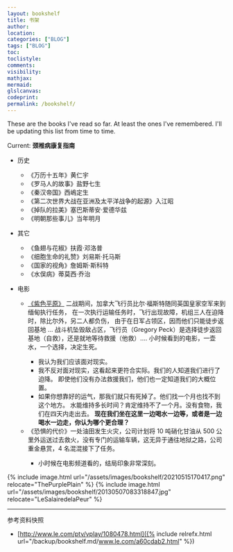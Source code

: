 ```yaml
---
layout: bookshelf
title: 书架
author:
location:
categories: ["BLOG"]
tags: ["BLOG"]
toc:
toclistyle:
comments:
visibility:
mathjax:
mermaid:
glslcanvas:
codeprint:
permalink: /bookshelf/
---
```


These are the books I've read so far. At least the ones I've remembered. I'll be updating this list from time to time.

Current: **颈椎病康复指南**

* 历史
  * 《万历十五年》黄仁宇
  * 《罗马人的故事》盐野七生
  * 《秦汉帝国》西嶋定生
  * 《第二次世界大战在亚洲及太平洋战争的起源》入江昭
  * 《掉队的拉美》塞巴斯蒂安·爱德华兹
  * 《明朝那些事儿》当年明月

* 其它
  * 《鱼翅与花椒》扶霞·邓洛普
  * 《细胞生命的礼赞》刘易斯·托马斯
  * 《国家的视角》詹姆斯·斯科特
  * 《水俣病》蒂莫西·乔治

* 电影
  * [《紫色平原》](http://www.le.com/ptv/vplay/1080478.html)
    二战期间，加拿大飞行员比尔·福斯特随同英国皇家空军来到缅甸执行任务，
    在一次执行运输任务时，飞行出现故障，机组三人在迫降时，除比尔外，另二人都负伤，
    由于在日军占领区，因而他们只能徒步返回基地 ...
    战斗机坠毁敌占区，飞行员（Gregory Peck）是选择徒步返回基地（自救），还是就地等待救援（他救）....
    小时候看到的电影，一壶水，一个选择，决定生死。<span imgid="ThePurplePlain" />
    * 我认为我们应该面对现实。
    * 我不反对面对现实，这看起来更符合实际。我们的人知道我们进行了迫降。
        即使他们没有办法救援我们，他们也一定知道我们的大概位置。
    * 如果你想靠好的运气，那我们就只有死掉了。他们找一个月也找不到这个地方。
        水能维持多长时间？肯定维持不了一个月。没有食物，我们在四天内走出去。
        **现在我们坐在这里一边喝水一边等，或者是一边喝水一边走，你认为哪个更合理？**
  * 《恐惧的代价》一处油田发生火灾，公司计划将 10 吨硝化甘油从 500 公里外运送过去救火，没有专门的运输车辆，这无异于通往地狱之路，公司重金悬赏，4 名混混接下了任务。<span imgid="LeSalairedelaPeur" />
    * 小时候在电影频道看的，结局印象非常深刻。

{% include image.html url="/assets/images/bookshelf/20210515170417.png" relocate="ThePurplePlain" %}
{% include image.html url="/assets/images/bookshelf/20130507083318847.jpg" relocate="LeSalairedelaPeur" %}



<hr class='reviewline'/>
<p class='reviewtip'><script type='text/javascript' src='{% include relref.html url="/assets/reviewjs/bookshelf.md.js" %}'></script></p>
<font class='ref_snapshot'>参考资料快照</font>

- [http://www.le.com/ptv/vplay/1080478.html]({% include relrefx.html url="/backup/bookshelf.md/www.le.com/a60cdab2.html" %})
